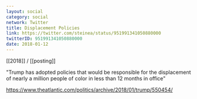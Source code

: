 ```yaml
---
layout: social
category: social
network: Twitter
title: Displacement Policies
link: https://twitter.com/steinea/status/951991341050880000
twitterID: 951991341050880000
date: 2018-01-12
---
```


[[2018]] / [[posting]]

"Trump has adopted policies that would be responsible for the displacement of nearly a million people of color in less than 12 months in office"

<https://www.theatlantic.com/politics/archive/2018/01/trump/550454/>
